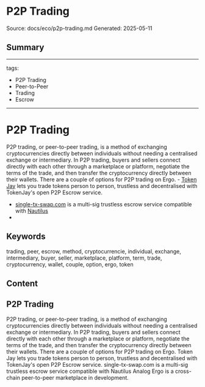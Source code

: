 # P2P Trading
Source: docs/eco/p2p-trading.md
Generated: 2025-05-11

## Summary
---
tags:
  - P2P Trading
  - Peer-to-Peer
  - Trading
  - Escrow
---

# P2P Trading

P2P trading, or peer-to-peer trading, is a method of exchanging cryptocurrencies directly between individuals without needing a centralised exchange or intermediary. In P2P trading, buyers and sellers connect directly with each other through a marketplace or platform, negotiate the terms of the trade, and then transfer the cryptocurrency directly between their wallets. There are a couple of options for P2P trading on Ergo. - [Token Jay](https://tokenjay.app) lets you trade tokens person to person, trustless and decentralised with TokenJay's open P2P Escrow service.
- [single-tx-swap.com](https://www.single-tx-swap.com/) is a multi-sig trustless escrow service compatible with [Nautilus](wallets.md)
-

## Keywords
trading, peer, escrow, method, cryptocurrencie, individual, exchange, intermediary, buyer, seller, marketplace, platform, term, trade, cryptocurrency, wallet, couple, option, ergo, token

## Content
## P2P Trading
P2P trading, or peer-to-peer trading, is a method of exchanging cryptocurrencies directly between individuals without needing a centralised exchange or intermediary. In P2P trading, buyers and sellers connect directly with each other through a marketplace or platform, negotiate the terms of the trade, and then transfer the cryptocurrency directly between their wallets.
There are a couple of options for P2P trading on Ergo.
Token Jay lets you trade tokens person to person, trustless and decentralised with TokenJay's open P2P Escrow service.
single-tx-swap.com is a multi-sig trustless escrow service compatible with Nautilus
Analog Ergo is a cross-chain peer-to-peer marketplace in development.
